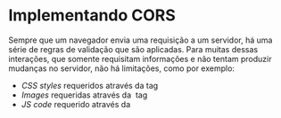 # Implementando CORS

Sempre que um navegador envia uma requisição a um servidor, há uma série de regras de validação que são aplicadas. Para muitas dessas interações, que somente requisitam informações e não tentam produzir mudanças no servidor, não há limitações, como por exemplo:

- *CSS styles* requeridos através da <link rel="stylesheet"> tag
- *Images* requeridas através da <img> tag
- *JS code* requerido através da <script> tag
- *Media* requeridas através da <audio> or <media> tags

Para todos os outros Requests, as políticas **Same Origin Policy** ou **Single Origin Policy** limitam os requests que são feitos fora da origem. Por exemplo, se seu script rodando em http://localhost tenta acessar um servidor que não tem a política CORS habilitada, ele deve receber um erro do tipo `Cross-Origin X Not Allowed`.

No entanto, ao implementar uma API RESTful, é interessante que ela esteja exposta para todos os tipos de request. Para isso, é necessário implementar o CORS (Cross Origin Resource Sharing). Basicamente, o CORS define um estilo de interação em que um servidor pode definir o que ele quer tratar e o que ele quer bloquear. Vamos ver como implementar então.

> Claro, se você quiser saber mais sobre CORS, tem um ótimo artigo no site da mozilla -  https://developer.mozilla.org/en-US/docs/Web/HTTP/CORS*.*



### Bora codar

Antes de tudo, temos que habilitar o CORS. E antes de antes de tudo, temos que instalar o pacote:

```
  npm install cors --save
```

E adivinhe, o pacote CORS também é um middleware do Express! Está ficando muito fácil extender esse servidor...

E claro, você pode habilitar o CORS globalmente como mostrado abaixo:

```js
const cors = require("cors");
app.use(cors());
```

Mas também é possível habilittar o CORS para uma rota em específico, como por exemplo:

```js
routerProdutos.get("/:id", cors(), (req, res) => {
    res.send(`GET Produto... ${req.params.id}`);
});
```



### Testando

Por padrão, o Postman é tratado como Same Origin Request, então ele não pode ser utilizado para este tipo de teste. Vamos subir nosso servidor então e criar um simples arquivo html com uma chamada HTTP para testá-lo:

```html
// Source file: src/cors_request.html

<html>
<head></head>
<body>
    <script type="text/javascript">
        const req = new XMLHttpRequest();
        req.open('GET', 'http://www.corsserver.com:8080/', true);
        req.onreadystatechange = () => {
            if (req.readyState === 4) {
                if (req.status >= 200 && req.status < 400) {
                    console.log(req.responseText)
                } else {
                    console.warn("Problems!")
                }
            }
        };
        req.setRequestHeader("dummy", "value");
        req.send();
    </script>
</body>
</html>
```

Dica: abra o console do seu navegador e veja as respostas tanto com o CORS habilitado quanto desabilitado!